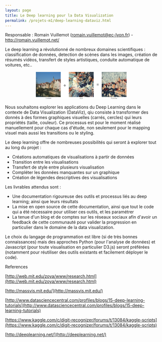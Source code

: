 ```yaml
---
layout: page
title: Le Deep learning pour la Data Visualization
permalink: /projets-m1/deep-learning-dataviz.html
---
```


Responsable : Romain Vuillemot (<a href="mailto:romain.vuillemot@ec-lyon.fr">romain.vuillemot@ec-lyon.fr</a>) - <a href="http://romain.vuillemot.net/">http://romain.vuillemot.net/</a>

Le deep learning a révolutionné de nombreux domaines scientifiques : classification de données, detection de scènes dans les images, création de résumés vidéos, transfert de styles artistiques, conduite automatique de voitures, etc..

<p style="text-align: center">
	<a href="https://research.googleblog.com/2016/10/supercharging-style-transfer.html">
		<img src="deep-learning-dataviz.png" style="width: 60%;">
	</a>
</p>

Nous souhaitons explorer les applications du Deep Learning dans le contexte de Data Visualization (DataViz), qiu consiste à transformer des donnés à des formes graphiques visuelles (carrés, cercles) qui leurs propriétés (taille, couleur). Ce processus est pour le moment réalisé manuellement pour chaque cas d'étude, non seulement pour le mapping visuel mais aussi les transitions ou le styling.

Le deep learning offre de nombreuses possibilités qui seront à explorer tout au long du projet :

* Créations automatiques de visualisations à partir de données
* Transition entre les visualisations
* Transfert de style entre plusieurs visualisation
* Compléter les données manquantes sur un graphique
* Création de légendes descriptives des visualisations

Les livrables attendus sont :

- Une documentation rigoureuse des outils et processus liés au deep learning; ainsi que leurs résultats
- La mise en open source de cette documentation, ainsi que tout le code qui a été nécessaire pour utiliser ces outils, et les paramétrer
- La tenue d'un blog et de comptes sur les réseaux sociaux afin d'avoir un feedback de cette communauté pour valider la progression en particulier dans le domaine de la data visualization.

Le choix du langage de programmation est libre (si de très bonnes connaissances) mais des approches Python (pour l'analyse de données) et Javascript (pour toute visualisation en particulier D3.js) seront préférées (notamment pour réutiliser des outils existants et facilement déployer le code).

References

[http://web.mit.edu/zoya/www/research.html](http://web.mit.edu/zoya/www/research.html)

[http://massvis.mit.edu/](http://massvis.mit.edu/)

[http://www.datasciencecentral.com/profiles/blogs/15-deep-learning-tutorials](http://www.datasciencecentral.com/profiles/blogs/15-deep-learning-tutorials)

[https://www.kaggle.com/c/digit-recognizer/forums/t/13084/kaggle-scripts](https://www.kaggle.com/c/digit-recognizer/forums/t/13084/kaggle-scripts)

[http://deeplearning.net/](http://deeplearning.net/)
